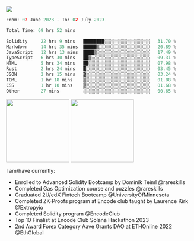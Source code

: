 <div align="left">
<div/> 

<img src="https://wakatime.com/badge/user/39656be6-a34f-44a0-8412-8ef48d72ffb1.svg" />
  
<!--START_SECTION:waka-->

```python
From: 02 June 2023 - To: 02 July 2023

Total Time: 69 hrs 52 mins

Solidity     22 hrs 9 mins   ████████░░░░░░░░░░░░░░░░░   31.70 %
Markdown     14 hrs 35 mins  █████▒░░░░░░░░░░░░░░░░░░░   20.89 %
JavaScript   12 hrs 13 mins  ████▒░░░░░░░░░░░░░░░░░░░░   17.49 %
TypeScript   6 hrs 30 mins   ██▒░░░░░░░░░░░░░░░░░░░░░░   09.31 %
HTML         5 hrs 34 mins   ██░░░░░░░░░░░░░░░░░░░░░░░   07.98 %
Rust         2 hrs 24 mins   █░░░░░░░░░░░░░░░░░░░░░░░░   03.45 %
JSON         2 hrs 15 mins   ▓░░░░░░░░░░░░░░░░░░░░░░░░   03.24 %
TOML         1 hr 18 mins    ▒░░░░░░░░░░░░░░░░░░░░░░░░   01.88 %
CSS          1 hr 10 mins    ▒░░░░░░░░░░░░░░░░░░░░░░░░   01.68 %
Other        27 mins         ░░░░░░░░░░░░░░░░░░░░░░░░░   00.65 %
```

<!--END_SECTION:waka-->
  
<img align="center" height="170" src="https://github-readme-stats-sigma-five.vercel.app/api?username=mmsaki&show_icons=true&bg_color=00000000"/>
<img align="center" height="170" src="https://github-readme-stats-sigma-five.vercel.app/api/top-langs/?username=mmsaki&count_private=true&layout=compact&langs_count=8&hide=jupyter%20notebook"/>
 
<br>
 
I am/have currently:
- Enrolled to Advanced Solidity Bootcamp by Dominik Teiml @rareskills
- Completed Gas Optimization course and puzzles @rareskills
- Graduated 2U/edX Fintech Bootcamp @UniversityOfMinnesota
- Completed ZK-Proofs program at Encode club taught by Laurence Kirk @Extropyio
- Completed Solidity program @EncodeClub
- Top 10 Finalist at Encode Club Solana Hackathon 2023
- 2nd Award Forex Category Aave Grants DAO at ETHOnline 2022 @EthGlobal
